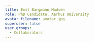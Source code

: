```yaml
---
title: Emil Bargmann Madsen
role: PhD Candidate, Aarhus University
avatar_filename: avatar.jpg
superuser: false
user_groups:
  - Collaborators
---
```

